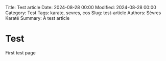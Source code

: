 Title: Test article
Date: 2024-08-28 00:00
Modified: 2024-08-28 00:00
Category: Test 
Tags: karate, sevres, cos
Slug: test-article
Authors: Sèvres Karaté 
Summary: A test article

# Test
First test page
